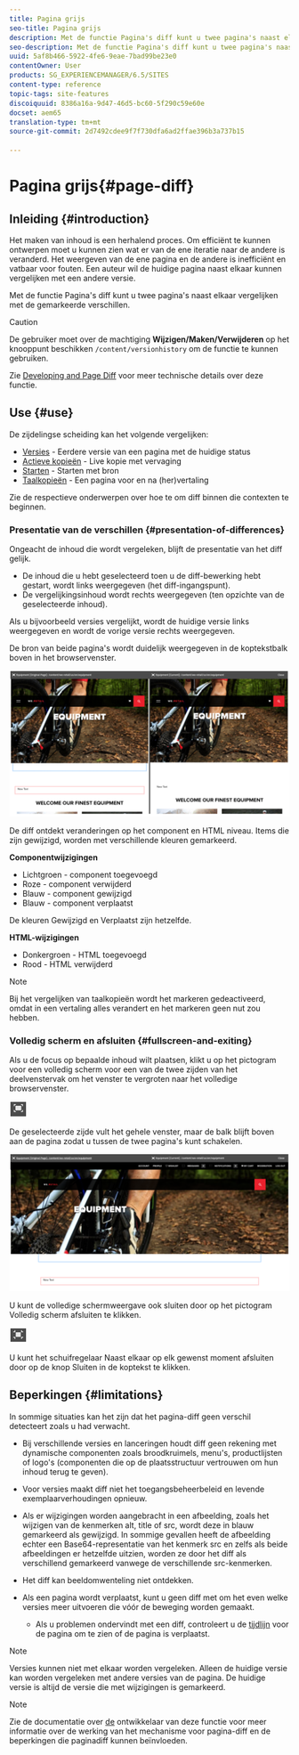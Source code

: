 ```yaml
---
title: Pagina grijs
seo-title: Pagina grijs
description: Met de functie Pagina's diff kunt u twee pagina's naast elkaar vergelijken met de gemarkeerde verschillen.
seo-description: Met de functie Pagina's diff kunt u twee pagina's naast elkaar vergelijken met de gemarkeerde verschillen.
uuid: 5af8b466-5922-4fe6-9eae-7bad99be23e0
contentOwner: User
products: SG_EXPERIENCEMANAGER/6.5/SITES
content-type: reference
topic-tags: site-features
discoiquuid: 8386a16a-9d47-46d5-bc60-5f290c59e60e
docset: aem65
translation-type: tm+mt
source-git-commit: 2d7492cdee9f7f730dfa6ad2ffae396b3a737b15

---
```



# Pagina grijs{#page-diff}

## Inleiding {#introduction}

Het maken van inhoud is een herhalend proces. Om efficiënt te kunnen ontwerpen moet u kunnen zien wat er van de ene iteratie naar de andere is veranderd. Het weergeven van de ene pagina en de andere is inefficiënt en vatbaar voor fouten. Een auteur wil de huidige pagina naast elkaar kunnen vergelijken met een andere versie.

Met de functie Pagina&#39;s diff kunt u twee pagina&#39;s naast elkaar vergelijken met de gemarkeerde verschillen.

>[!CAUTION]
>
>De gebruiker moet over de machtiging **Wijzigen/Maken/Verwijderen** op het knooppunt beschikken `/content/versionhistory` om de functie te kunnen gebruiken.
>
>Zie [Developing and Page Diff](/help/sites-developing/pagediff.md#operation-details) voor meer technische details over deze functie.

## Use {#use}

De zijdelingse scheiding kan het volgende vergelijken:

* [Versies](/help/sites-authoring/working-with-page-versions.md#comparing-a-version-with-current-page) - Eerdere versie van een pagina met de huidige status
* [Actieve kopieën](/help/sites-administering/msm-livecopy.md#comparing-a-live-copy-page-with-a-blueprint-page) - Live kopie met vervaging
* [Starten](/help/sites-authoring/launches-editing.md#comparing-a-launch-page-to-its-source-page) - Starten met bron
* [Taalkopieën](/help/sites-administering/tc-manage.md#comparing-language-copies) - Een pagina voor en na (her)vertaling

Zie de respectieve onderwerpen over hoe te om diff binnen die contexten te beginnen.

### Presentatie van de verschillen {#presentation-of-differences}

Ongeacht de inhoud die wordt vergeleken, blijft de presentatie van het diff gelijk.

* De inhoud die u hebt geselecteerd toen u de diff-bewerking hebt gestart, wordt links weergegeven (het diff-ingangspunt).
* De vergelijkingsinhoud wordt rechts weergegeven (ten opzichte van de geselecteerde inhoud).

Als u bijvoorbeeld versies vergelijkt, wordt de huidige versie links weergegeven en wordt de vorige versie rechts weergegeven.

De bron van beide pagina&#39;s wordt duidelijk weergegeven in de koptekstbalk boven in het browservenster.

![chlimage_1-109](assets/chlimage_1-109.png)

De diff ontdekt veranderingen op het component en HTML niveau. Items die zijn gewijzigd, worden met verschillende kleuren gemarkeerd.

**Componentwijzigingen**

* Lichtgroen - component toegevoegd
* Roze - component verwijderd
* Blauw - component gewijzigd
* Blauw - component verplaatst

De kleuren Gewijzigd en Verplaatst zijn hetzelfde.

**HTML-wijzigingen**

* Donkergroen - HTML toegevoegd
* Rood - HTML verwijderd

>[!NOTE]
>
>Bij het vergelijken van taalkopieën wordt het markeren gedeactiveerd, omdat in een vertaling alles verandert en het markeren geen nut zou hebben.

### Volledig scherm en afsluiten {#fullscreen-and-exiting}

Als u de focus op bepaalde inhoud wilt plaatsen, klikt u op het pictogram voor een volledig scherm voor een van de twee zijden van het deelvenstervak om het venster te vergroten naar het volledige browservenster.

![](do-not-localize/chlimage_1-18.png)

De geselecteerde zijde vult het gehele venster, maar de balk blijft boven aan de pagina zodat u tussen de twee pagina&#39;s kunt schakelen.

![chlimage_1-110](assets/chlimage_1-110.png)

U kunt de volledige schermweergave ook sluiten door op het pictogram Volledig scherm afsluiten te klikken.

![](do-not-localize/chlimage_1-19.png)

U kunt het schuifregelaar Naast elkaar op elk gewenst moment afsluiten door op de knop Sluiten in de koptekst te klikken.

## Beperkingen {#limitations}

In sommige situaties kan het zijn dat het pagina-diff geen verschil detecteert zoals u had verwacht.

* Bij verschillende versies en lanceringen houdt diff geen rekening met dynamische componenten zoals broodkruimels, menu&#39;s, productlijsten of logo&#39;s (componenten die op de plaatsstructuur vertrouwen om hun inhoud terug te geven).
* Voor versies maakt diff niet het toegangsbeheerbeleid en levende exemplaarverhoudingen opnieuw.
* Als er wijzigingen worden aangebracht in een afbeelding, zoals het wijzigen van de kenmerken alt, title of src, wordt deze in blauw gemarkeerd als gewijzigd. In sommige gevallen heeft de afbeelding echter een Base64-representatie van het kenmerk src en zelfs als beide afbeeldingen er hetzelfde uitzien, worden ze door het diff als verschillend gemarkeerd vanwege de verschillende src-kenmerken.
* Het diff kan beeldomwenteling niet ontdekken.
* Als een pagina wordt verplaatst, kunt u geen diff met om het even welke versies meer uitvoeren die vóór de beweging worden gemaakt.

   * Als u problemen ondervindt met een diff, controleert u de [tijdlijn](/help/sites-authoring/basic-handling.md#timeline) voor de pagina om te zien of de pagina is verplaatst.

>[!NOTE]
>
>Versies kunnen niet met elkaar worden vergeleken. Alleen de huidige versie kan worden vergeleken met andere versies van de pagina. De huidige versie is altijd de versie die met wijzigingen is gemarkeerd.

>[!NOTE]
>
>Zie de documentatie over [de](/help/sites-developing/pagediff.md) ontwikkelaar van deze functie voor meer informatie over de werking van het mechanisme voor pagina-diff en de beperkingen die paginadiff kunnen beïnvloeden.
